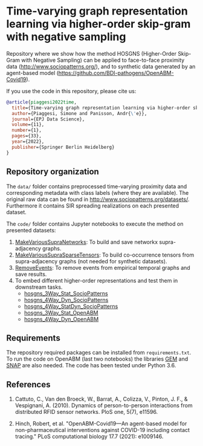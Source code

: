 # Time-varying graph representation learning via higher-order skip-gram with negative sampling

Repository where we show how the method HOSGNS (Higher-Order Skip-Gram with Negative Sampling) can be applied to face-to-face proximity data (http://www.sociopatterns.org/), and to synthetic data generated by an agent-based model (https://github.com/BDI-pathogens/OpenABM-Covid19).

If you use the code in this repository, please cite us:
```bibtex
@article{piaggesi2022time,
  title={Time-varying graph representation learning via higher-order skip-gram with negative sampling},
  author={Piaggesi, Simone and Panisson, Andr{\'e}},
  journal={EPJ Data Science},
  volume={11},
  number={1},
  pages={33},
  year={2022},
  publisher={Springer Berlin Heidelberg}
}
```


## Repository organization

The `data/` folder contains preprocessed time-varying proximity data and corresponding metadata with class labels (where they are available). The original raw data can be found in http://www.sociopatterns.org/datasets/. Furthermore it contains SIR spreading realizations on each presented dataset.

The `code/` folder contains Jupyter notebooks to execute the method on presented datasets:
1. [MakeVariousSupraNetworks](code/MakeVariousSupraNetworks.ipynb): To build and save networkx supra-adjacency graphs.
2. [MakeVariousSupraSparseTensors](code/MakeVariousSupraSparseTensors.ipynb): To build co-occurrence tensors from supra-adjacency graphs (not needed for synthetic datasets).
3. [RemoveEvents](code/RemoveEvents.ipynb): To remove events from empirical temporal graphs and save results.
4. To embed different higher-order representations and test them in downstream tasks.
   - [hosgns_3Way_Stat_SocioPatterns](code/hosgns_3Way_Stat_SocioPatterns.ipynb)
   - [hosgns_4Way_Dyn_SocioPatterns](code/hosgns_4Way_Dyn_SocioPatterns.ipynb) 
   - [hosgns_4Way_StatDyn_SocioPatterns](code/hosgns_4Way_StatDyn_SocioPatterns.ipynb) 
   - [hosgns_3Way_Stat_OpenABM](code/hosgns_3Way_Stat_OpenABM.ipynb)
   - [hosgns_4Way_Dyn_OpenABM](code/hosgns_4Way_Dyn_OpenABM.ipynb)

## Requirements

The repository required packages can be installed from `requirements.txt`. To run the code on OpenABM (last two notebooks) the libraries [GEM](https://github.com/palash1992/GEM) and [SNAP](https://github.com/snap-stanford/snap) are also needed. The code has been tested under Python 3.6.

## References

1. Cattuto, C., Van den Broeck, W., Barrat, A., Colizza, V., Pinton, J. F., & Vespignani, A. (2010). Dynamics of person-to-person interactions from distributed RFID sensor networks. PloS one, 5(7), e11596.

2. Hinch, Robert, et al. "OpenABM-Covid19—An agent-based model for non-pharmaceutical interventions against COVID-19 including contact tracing." PLoS computational biology 17.7 (2021): e1009146.
